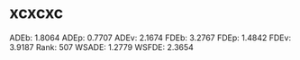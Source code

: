 # xcxcxc

ADEb: 1.8064
ADEp: 0.7707
ADEv: 2.1674
FDEb: 3.2767
FDEp: 1.4842
FDEv: 3.9187
Rank: 507
WSADE: 1.2779
WSFDE: 2.3654